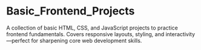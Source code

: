 # Basic_Frontend_Projects
A collection of basic HTML, CSS, and JavaScript projects to practice frontend fundamentals. Covers responsive layouts, styling, and interactivity—perfect for sharpening core web development skills.
